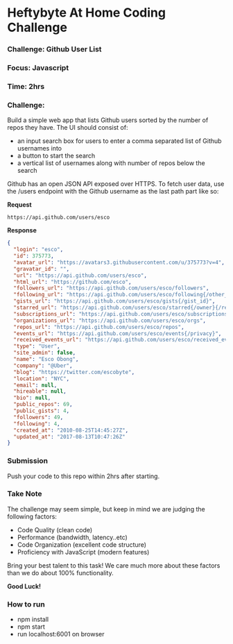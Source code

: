 # Heftybyte At Home Coding Challenge

### Challenge:  Github User List

### Focus: Javascript
### Time: 2hrs
### Challenge:

Build a simple web app that lists Github users sorted by the number of repos they have. The UI should consist of:

- an input search box for users to enter a comma separated list of Github usernames into
- a button to start the search
- a vertical list of usernames along with number of repos below the search

Github has an open JSON API exposed over HTTPS. To fetch user data, use the /users endpoint with the Github username as the last path part like so:

**Request**

`https://api.github.com/users/esco`

**Response**
```json
{
  "login": "esco",
  "id": 375773,
  "avatar_url": "https://avatars3.githubusercontent.com/u/375773?v=4",
  "gravatar_id": "",
  "url": "https://api.github.com/users/esco",
  "html_url": "https://github.com/esco",
  "followers_url": "https://api.github.com/users/esco/followers",
  "following_url": "https://api.github.com/users/esco/following{/other_user}",
  "gists_url": "https://api.github.com/users/esco/gists{/gist_id}",
  "starred_url": "https://api.github.com/users/esco/starred{/owner}{/repo}",
  "subscriptions_url": "https://api.github.com/users/esco/subscriptions",
  "organizations_url": "https://api.github.com/users/esco/orgs",
  "repos_url": "https://api.github.com/users/esco/repos",
  "events_url": "https://api.github.com/users/esco/events{/privacy}",
  "received_events_url": "https://api.github.com/users/esco/received_events",
  "type": "User",
  "site_admin": false,
  "name": "Esco Obong",
  "company": "@Uber",
  "blog": "https://twitter.com/escobyte",
  "location": "NYC",
  "email": null,
  "hireable": null,
  "bio": null,
  "public_repos": 69,
  "public_gists": 4,
  "followers": 49,
  "following": 4,
  "created_at": "2010-08-25T14:45:27Z",
  "updated_at": "2017-08-13T10:47:26Z"
}
```
### Submission
Push your code to this repo within 2hrs after starting.

### Take Note

The challenge may seem simple, but keep in mind we are judging the following factors:

- Code Quality (clean code)
- Performance (bandwidth, latency..etc)
- Code Organization (excellent code structure)
- Proficiency with JavaScript (modern features)

Bring your best talent to this task! We care much more about these factors than we do about 100% functionality.

**Good Luck!**


### How to run
* npm install
* npm start
* run localhost:6001 on browser